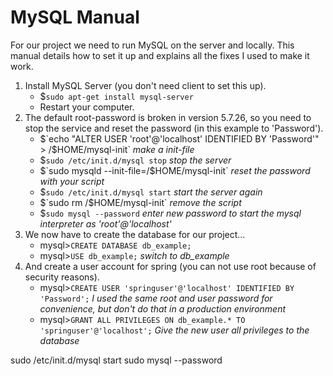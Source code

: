 # MySQL Manual

For our project we need to run MySQL on the server and locally.
This manual details how to set it up and explains all the fixes I used to make it work.

1. Install MySQL Server (you don't need client to set this up).
    - $`sudo apt-get install mysql-server`
    - Restart your computer.
2. The default root-password is broken in version 5.7.26, so you need to stop the service and reset the password (in this example to 'Password').
    - $`echo "ALTER USER 'root'@'localhost' IDENTIFIED BY 'Password'" > /$HOME/mysql-init` *make a init-file*
    - $`sudo /etc/init.d/mysql stop` *stop the server*
    - $`sudo mysqld --init-file=/$HOME/mysql-init` *reset the password with your script*
    - $`sudo /etc/init.d/mysql start` *start the server again*
    - $`sudo rm /$HOME/mysql-init` *remove the script*
    - $`sudo mysql --password` *enter new password to start the mysql interpreter as 'root'@'localhost'*
3. We now have to create the database for our project...
    - mysql>`CREATE DATABASE db_example;`
    - mysql>`USE db_example;` *switch to db_example*
4. And create a user account for spring (you can not use root because of security reasons).
    - mysql>`CREATE USER 'springuser'@'localhost' IDENTIFIED BY 'Password';` *I used the same root and user password for convenience, but don't do that in a production environment*
    - mysql>`GRANT ALL PRIVILEGES ON db_example.* TO 'springuser'@'localhost';` *Give the new user all privileges to the database*

sudo /etc/init.d/mysql start
sudo mysql --password